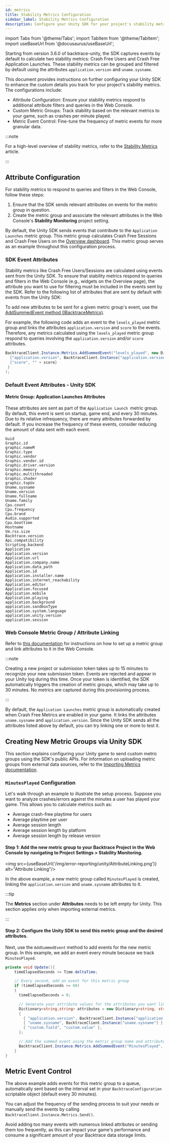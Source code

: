 ```yaml
---
id: metrics
title: Stability Metrics Configuration
sidebar_label: Stability Metrics Configuration
description: Configure your Unity SDK for your project's stability metrics. 
---
```


import Tabs from '@theme/Tabs';
import TabItem from '@theme/TabItem';
import useBaseUrl from '@docusaurus/useBaseUrl';

Starting from version 3.6.0 of backtrace-unity, the SDK captures events by default to calculate two stability metrics: Crash Free Users and Crash Free Application Launches. These stability metrics can be grouped and filtered by default using the attributes `application.version` and `uname.sysname`.

This document provides instructions on further configuring your Unity SDK to enhance the custom details you track for your project's stability metrics. The configurations include:

- Attribute Configuration: Ensure your stability metrics respond to additional attribute filters and queries in the Web Console.
- Custom Metric Groups: Track stability based on the relevant metrics to your game, such as crashes per minute played.
- Metric Event Control: Fine-tune the frequency of metric events for more granular data.

:::note

For a high-level overview of stability metrics, refer to the [Stability Metrics](https://support.backtrace.io/hc/en-us/articles/4405716135060-Stability-Metrics) article.

:::

## Attribute Configuration

For stability metrics to respond to queries and filters in the Web Console, follow these steps:

1. Ensure that the SDK sends relevant attributes on events for the metric group in question.
2. Create the metric group and associate the relevant attributes in the Web Console's **Stability Monitoring** project setting.

By default, the Unity SDK sends events that contribute to the `Application Launches` metric group. This metric group calculates Crash Free Sessions and Crash Free Users on the [Overview dashboard](https://support.backtrace.io/hc/en-us/articles/360062537851-Overview-Page). This metric group serves as an example throughout this configuration process.

### SDK Event Attributes

Stability metrics like Crash Free Users/Sessions are calculated using events sent from the Unity SDK. To ensure that stability metrics respond to queries and filters in the Web Console (e.g., widgets on the Overview page), the attribute you want to use for filtering must be included in the events sent by the SDK. Refer to the following list of attributes that are sent by default with events from the Unity SDK:

To add new attributes to be sent for a given metric group's event, use the [AddSummedEvent method (IBacktraceMetrics)](https://github.com/backtrace-labs/backtrace-unity/blob/7a4a67bbb256a8105b7efdacd1ebe359721942ec/Runtime/Interfaces/IBacktraceMetrics.cs).

For example, the following code adds an event to the `levels_played` metric group and links the attributes `application.version` and `score` to the events. Therefore, any metrics calculated using the `levels_played` metric group respond to queries involving the `application.version` and/or `score` attributes.

```csharp
BacktraceClient.Instance.Metrics.AddSummedEvent("levels_played", new Dictionary<string, string>() {
  {"application.version", BacktraceClient.Instance["application.version"]},
  {"score", "" + score}
 }
);
```

### Default Event Attributes - Unity SDK

#### Metric Group: Application Launches Attributes

These attributes are sent as part of the `Application Launch `metric group. By default, this event is sent on startup, game end, and every 30 minutes. Due to its relative infrequency, there are many attributes forwarded by default. If you increase the frequency of these events, consider reducing the amount of data sent with each event.

```
Guid
Graphic.id
graphic.nameM
Graphic.type
Graphic.vendor
Graphic.vendor.id
Graphic.driver.version
Graphic.memory
Graphic.multithreaded
Graphic.shader
graphic.topUv
Uname.sysname
Uname.version
Uname.fullname
Uname.family
Cpu.count
Cpu.frequency
Cpu.brand
Audio.supported
Cpu.boottime
Hostname
Vm.rss.size
Backtrace.version
Api.compatibility
Scripting.backend
Application
Application.version
Application.url
Application.company.name
Application.data_path
Application.id
Application.installer.name
Application.internet_reachability
Application.editor
Application.focused
Application.mobile
Application.playing
application.background
application.sandboxType
application.system.language
application.unity.version
application.session
```

### Web Console Metric Group / Attribute Linking

Refer to [this documentation](https://github.com/backtrace-labs/backtrace-unity/blob/7a4a67bbb256a8105b7efdacd1ebe359721942ec/Runtime/Interfaces/IBacktraceMetrics.cs) for instructions on how to set up a metric group and link attributes to it in the Web Console.

:::note

Creating a new project or submission token takes up to 15 minutes to recognize your new submission token. Events are rejected and appear in your Unity log during this time. Once your token is identified, the SDK automatically triggers the creation of metric groups, which may take up to 30 minutes. No metrics are captured during this provisioning process.

:::

By default, the `Application Launches` metric group is automatically created when Crash Free Metrics are enabled in your game. It links the attributes `uname.sysname` and `application.version`. Since the Unity SDK sends all the attributes listed above by default, you can try linking one or more to test it.

## Creating New Metric Groups via Unity SDK

This section explains configuring your Unity game to send custom metric groups using the SDK's public APIs. For information on uploading metric groups from external data sources, refer to the [Importing Metrics documentation](https://support.backtrace.io/hc/en-us/articles/360052102052#Overview).

### `MinutesPlayed` Configuration

Let's walk through an example to illustrate the setup process. Suppose you want to analyze crashes/errors against the minutes a user has played your game. This allows you to calculate metrics such as:

- Average crash-free playtime for users
- Average playtime per user
- Average session length
- Average session length by platform
- Average session length by release version

#### Step 1: Add the new metric group to your Backtrace Project in the Web Console by navigating to **Project Settings** > **Stability Monitoring**.

<img src={useBaseUrl('/img/error-reporting/unity/AttributeLinking.png')} alt="Attribute Linking"/>

In the above example, a new metric group called `MinutesPlayed` is created, linking the `application.version` and `uname.sysname` attributes to it.

:::tip

The **Metrics** section under **Attributes** needs to be left empty for Unity. This section applies only when importing external metrics.

:::

#### Step 2: Configure the Unity SDK to send this metric group and the desired attributes.

Next, use the `AddSummedEvent` method to add events for the new metric group. In this example, we add an event every minute because we track `MinutesPlayed`.

```csharp
private void Update(){
    timeElapsedSeconds += Time.deltaTime;

    // Every second, add an event for this metric group
    if (timeElapsedSeconds >= 60)
    {
      timeElapsedSeconds = 0;

      // Generate your attribute values for the attributes you want linked
      Dictionary<string,string> attributes = new Dictionary<string, string>()
      {
        { "application.version", BacktraceClient.Instance["application.version"] },
        { "uname.sysname", BacktraceClient.Instance["uname.sysname"] },
        { "custom.field", "custom.value" },
      };

      // Add the summed event using the metric group name and attributes
      BacktraceClient.Instance.Metrics.AddSummedEvent("MinutesPlayed", attributes);
    }
}
```

## Metric Event Control

The above example adds events for this metric group to a queue, automatically sent based on the interval set in your `BacktraceConfiguration` scriptable object (default every 30 minutes).

You can adjust the frequency of the sending process to suit your needs or manually send the events by calling `BacktraceClient.Instance.Metrics.Send()`.

Avoid adding too many events with numerous linked attributes or sending them too frequently, as this can impact your game's performance and consume a significant amount of your Backtrace data storage limits.
